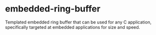 # embedded-ring-buffer
Templated embedded ring buffer that can be used for any C application, specifically targeted at embedded applications for size and speed.
